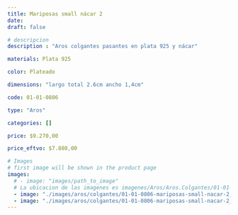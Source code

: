 ```yaml
---
title: Mariposas small nácar 2
date: 
draft: false

# descripcion
description : "Aros colgantes pasantes en plata 925 y nácar"

materials: Plata 925

color: Plateado

dimensions: "largo total 2.6cm ancho 1,4cm"

code: 01-01-0806

type: "Aros"

categories: []

price: $9.270,00

price_eftvo: $7.880,00

# Images
# first image will be shown in the product page
images:
  # - image: "images/path_to_image"
  # La ubicacion de las imagenes es imagenes/Aros/Aros.Colgantes/01-01-0806-mariposas-small-nacar-2
  - image: "./images/aros/colgantes/01-01-0806-mariposas-small-nacar-2_a.jpg"
  - image: "./images/aros/colgantes/01-01-0806-mariposas-small-nacar-2_b.jpg"
---
```

